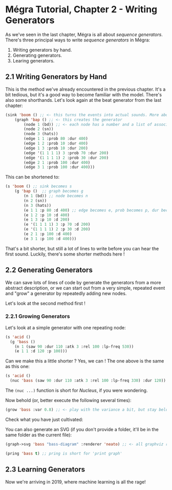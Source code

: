 # Mégra Tutorial, Chapter 2 - Writing Generators

As we've seen in the last chapter, Mégra is all about *sequence generators*. There's 
three principal ways to write *sequence generators* in Mégra:

1. Writing generators by hand.
2. Generating generators.
3. Learing generators.

## 2.1 Writing Generators by Hand 
This is the method we've already encountered in the previous chapter. It's a bit tedious, but it's
a good way to become familiar with the model. There's also some shorthands. Let's look again at
the beat generator from the last chapter:

```lisp
(sink 'boom () ;; <- this turns the events into actual sounds. More about that later! 
	(graph 'bap () ;; <- this creates the generator
		(node 1 (bd)) ;; <- each node has a number and a list of associated events 
		(node 2 (sn))
		(node 3 (hats))
		(edge 1 1 :prob 80 :dur 400) 		
		(edge 1 2 :prob 10 :dur 400) 
		(edge 1 3 :prob 10 :dur 200) 
		(edge '(1 1 1 1) 3 :prob 70 :dur 200) 
		(edge '(1 1 1 1) 2 :prob 30 :dur 200) 
		(edge 2 1 :prob 100 :dur 400)
		(edge 3 1 :prob 100 :dur 400)))
```

This can be shortened to:

```lisp
(s 'boom () ;; sink becomes s
	(g 'bap ()  ;; graph becomes g
		(n 1 (bd)) ;; node becomes n
		(n 2 (sn))
		(n 3 (hats))
		(e 1 1 :p 80 :d 400) ;; edge becomes e, prob becomes p, dur becomes d
		(e 1 2 :p 10 :d 400) 
		(e 1 3 :p 10 :d 200) 
		(e '(1 1 1 1) 3 :p 70 :d 200) 
		(e '(1 1 1 1) 2 :p 30 :d 200) 
		(e 2 1 :p 100 :d 400)
		(e 3 1 :p 100 :d 400)))
```

That's a bit shorter, but still a lot of lines to write before you can hear the first sound. Luckily, there's 
some shorter methods here ! 

## 2.2 Generating Generators

We can save lots of lines of code by generate the generators from a more abstract description, or we can start out from
a very simple, repeated event and "grow" a generator by repeatedly adding new nodes.

Let's look at the second method first !

### 2.2.1 Growing Generators

Let's look at a simple generator with one repeating node:

```lisp
(s 'acid ()
  (g 'bass ()
    (n 1 (saw 90 :dur 110 :atk 3 :rel 100 :lp-freq 530))
    (e 1 1 :d 120 :p 100)))
```
Can we make this a little shorter ? Yes, we can ! The one above is the same as this one:

```lisp
(s 'acid ()
  (nuc 'bass (saw 90 :dur 110 :atk 3 :rel 100 :lp-freq 330) :dur 120)) ;;<- the NUCleus ! 
```

The `(nuc ...)` function is short for *Nucleus*, if you were wondering.

Now behold (or, better execute the following several times):

```lisp
(grow 'bass :var 0.8) ;; <- play with the variance a bit, but stay below 1.0
```

Check what you have just cultivated:

You can also generate an SVG (if you don't provide a folder, it'll be in the
same folder as the current file):


```lisp
(graph->svg 'bass "bass-diagram" :renderer 'neato) ;; <- all graphviz renderers avai
```

```lisp
(pring 'bass t) ;; pring is short for 'print graph' 
```

## 2.3 Learning Generators

Now we're arriving in 2019, where machine learning is all the rage! 

